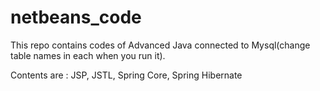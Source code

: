 # netbeans_code

This repo contains codes of Advanced Java connected to Mysql(change table names in each when you run it).

Contents are : JSP, JSTL, Spring Core, Spring Hibernate
